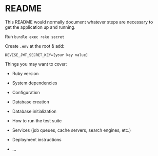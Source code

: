 # README

This README would normally document whatever steps are necessary to get the
application up and running.

Run
`bundle exec rake secret`

Create `.env` at the root & add:

`DEVISE_JWT_SECRET_KEY=[your key value]`

Things you may want to cover:

* Ruby version

* System dependencies

* Configuration

* Database creation

* Database initialization

* How to run the test suite

* Services (job queues, cache servers, search engines, etc.)

* Deployment instructions

* ...
